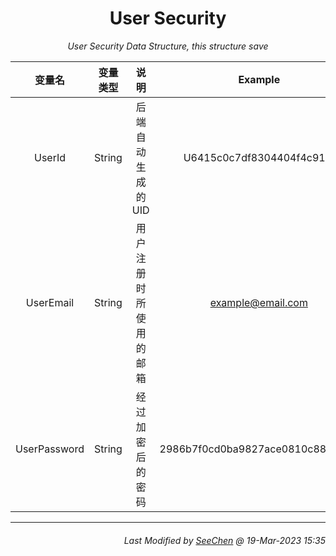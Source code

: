 <div align = "center">

# User Security

*User Security Data Structure, this structure save*

|变量名|变量类型|说明|Example|
|:---:|:---:|:---:|:---:|
|UserId|String|后端自动生成的 UID|U6415c0c7df8304404f4c91ef|
|UserEmail|String|用户注册时所使用的邮箱|example@email.com|
|UserPassword|String|经过加密后的密码|2986b7f0cd0ba9827ace0810c8818825|

</div>

---
<div align="right">

###### *Last Modified by [SeeChen](https://github.com/SeeChen/) @ 19-Mar-2023 15:35*
</div>